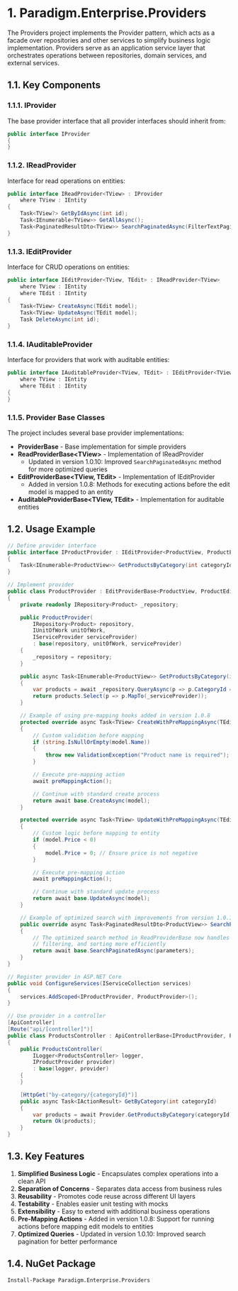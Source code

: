 # 1. Paradigm.Enterprise.Providers

The Providers project implements the Provider pattern, which acts as a facade over repositories and other services to simplify business logic implementation. Providers serve as an application service layer that orchestrates operations between repositories, domain services, and external services.

## 1.1. Key Components

### 1.1.1. IProvider

The base provider interface that all provider interfaces should inherit from:

```csharp
public interface IProvider
{
}
```

### 1.1.2. IReadProvider

Interface for read operations on entities:

```csharp
public interface IReadProvider<TView> : IProvider
    where TView : IEntity
{
    Task<TView?> GetByIdAsync(int id);
    Task<IEnumerable<TView>> GetAllAsync();
    Task<PaginatedResultDto<TView>> SearchPaginatedAsync(FilterTextPaginatedParameters parameters);
}
```

### 1.1.3. IEditProvider

Interface for CRUD operations on entities:

```csharp
public interface IEditProvider<TView, TEdit> : IReadProvider<TView>
    where TView : IEntity
    where TEdit : IEntity
{
    Task<TView> CreateAsync(TEdit model);
    Task<TView> UpdateAsync(TEdit model);
    Task DeleteAsync(int id);
}
```

### 1.1.4. IAuditableProvider

Interface for providers that work with auditable entities:

```csharp
public interface IAuditableProvider<TView, TEdit> : IEditProvider<TView, TEdit>
    where TView : IEntity
    where TEdit : IEntity
{
}
```

### 1.1.5. Provider Base Classes

The project includes several base provider implementations:

- **ProviderBase** - Base implementation for simple providers
- **ReadProviderBase\<TView>** - Implementation of IReadProvider
  - Updated in version 1.0.10: Improved `SearchPaginatedAsync` method for more optimized queries
- **EditProviderBase<TView, TEdit>** - Implementation of IEditProvider
  - Added in version 1.0.8: Methods for executing actions before the edit model is mapped to an entity
- **AuditableProviderBase<TView, TEdit>** - Implementation for auditable entities

## 1.2. Usage Example

```csharp
// Define provider interface
public interface IProductProvider : IEditProvider<ProductView, ProductEdit>
{
    Task<IEnumerable<ProductView>> GetProductsByCategory(int categoryId);
}

// Implement provider
public class ProductProvider : EditProviderBase<ProductView, ProductEdit>, IProductProvider
{
    private readonly IRepository<Product> _repository;

    public ProductProvider(
        IRepository<Product> repository,
        IUnitOfWork unitOfWork,
        IServiceProvider serviceProvider)
        : base(repository, unitOfWork, serviceProvider)
    {
        _repository = repository;
    }

    public async Task<IEnumerable<ProductView>> GetProductsByCategory(int categoryId)
    {
        var products = await _repository.QueryAsync(p => p.CategoryId == categoryId);
        return products.Select(p => p.MapTo(_serviceProvider));
    }

    // Example of using pre-mapping hooks added in version 1.0.8
    protected override async Task<TView> CreateWithPreMappingAsync(TEdit model, Func<Task> preMappingAction)
    {
        // Custom validation before mapping
        if (string.IsNullOrEmpty(model.Name))
        {
            throw new ValidationException("Product name is required");
        }

        // Execute pre-mapping action
        await preMappingAction();

        // Continue with standard create process
        return await base.CreateAsync(model);
    }

    protected override async Task<TView> UpdateWithPreMappingAsync(TEdit model, Func<Task> preMappingAction)
    {
        // Custom logic before mapping to entity
        if (model.Price < 0)
        {
            model.Price = 0; // Ensure price is not negative
        }

        // Execute pre-mapping action
        await preMappingAction();

        // Continue with standard update process
        return await base.UpdateAsync(model);
    }

    // Example of optimized search with improvements from version 1.0.10
    public override async Task<PaginatedResultDto<ProductView>> SearchPaginatedAsync(FilterTextPaginatedParameters parameters)
    {
        // The optimized search method in ReadProviderBase now handles pagination,
        // filtering, and sorting more efficiently
        return await base.SearchPaginatedAsync(parameters);
    }
}

// Register provider in ASP.NET Core
public void ConfigureServices(IServiceCollection services)
{
    services.AddScoped<IProductProvider, ProductProvider>();
}

// Use provider in a controller
[ApiController]
[Route("api/[controller]")]
public class ProductsController : ApiControllerBase<IProductProvider, ProductView, ProductSearchParameters>
{
    public ProductsController(
        ILogger<ProductsController> logger,
        IProductProvider provider)
        : base(logger, provider)
    {
    }

    [HttpGet("by-category/{categoryId}")]
    public async Task<IActionResult> GetByCategory(int categoryId)
    {
        var products = await Provider.GetProductsByCategory(categoryId);
        return Ok(products);
    }
}
```

## 1.3. Key Features

1. **Simplified Business Logic** - Encapsulates complex operations into a clean API
2. **Separation of Concerns** - Separates data access from business rules
3. **Reusability** - Promotes code reuse across different UI layers
4. **Testability** - Enables easier unit testing with mocks
5. **Extensibility** - Easy to extend with additional business operations
6. **Pre-Mapping Actions** - Added in version 1.0.8: Support for running actions before mapping edit models to entities
7. **Optimized Queries** - Updated in version 1.0.10: Improved search pagination for better performance

## 1.4. NuGet Package

```shell
Install-Package Paradigm.Enterprise.Providers
```
